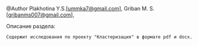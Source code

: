 @Author
	Plakhotina Y.S.[ummka7@gmail.com],
	Griban M. S. [gribanms007@gmail.com],

Описание раздела:

	Содержит исследования по проекту "Кластеризация" в формате pdf и docx.